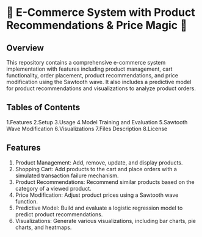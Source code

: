 # 🌟 E-Commerce System with Product Recommendations & Price Magic 🌟

## Overview
This repository contains a comprehensive e-commerce system implementation with features including product management, cart functionality, order placement, product recommendations, and price modification using the Sawtooth wave. It also includes a predictive model for product recommendations and visualizations to analyze product orders.

## Tables of Contents
1.Features 
2.Setup
3.Usage
4.Model Training and Evaluation
5.Sawtooth Wave Modification
6.Visualizations
7.Files Description
8.License

## Features
1. Product Management: Add, remove, update, and display products.
2. Shopping Cart: Add products to the cart and place orders with a simulated transaction failure mechanism.
3. Product Recommendations: Recommend similar products based on the category of a viewed product.
4. Price Modification: Adjust product prices using a Sawtooth wave function.
5. Predictive Model: Build and evaluate a logistic regression model to predict product recommendations.
6. Visualizations: Generate various visualizations, including bar charts, pie charts, and heatmaps.

